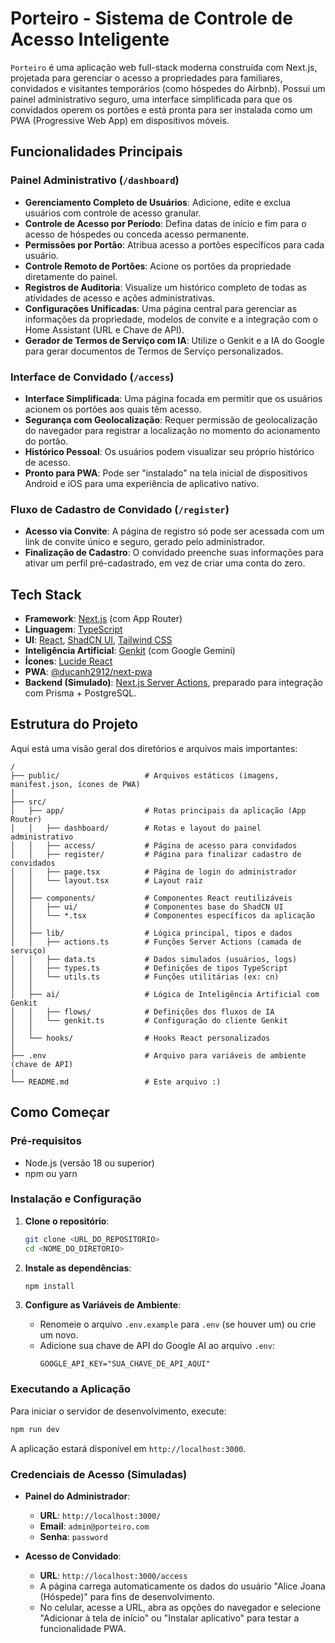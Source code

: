 # Porteiro - Sistema de Controle de Acesso Inteligente

`Porteiro` é uma aplicação web full-stack moderna construída com Next.js, projetada para gerenciar o acesso a propriedades para familiares, convidados e visitantes temporários (como hóspedes do Airbnb). Possui um painel administrativo seguro, uma interface simplificada para que os convidados operem os portões e está pronta para ser instalada como um PWA (Progressive Web App) em dispositivos móveis.

## Funcionalidades Principais

### Painel Administrativo (`/dashboard`)
- **Gerenciamento Completo de Usuários**: Adicione, edite e exclua usuários com controle de acesso granular.
- **Controle de Acesso por Período**: Defina datas de início e fim para o acesso de hóspedes ou conceda acesso permanente.
- **Permissões por Portão**: Atribua acesso a portões específicos para cada usuário.
- **Controle Remoto de Portões**: Acione os portões da propriedade diretamente do painel.
- **Registros de Auditoria**: Visualize um histórico completo de todas as atividades de acesso e ações administrativas.
- **Configurações Unificadas**: Uma página central para gerenciar as informações da propriedade, modelos de convite e a integração com o Home Assistant (URL e Chave de API).
- **Gerador de Termos de Serviço com IA**: Utilize o Genkit e a IA do Google para gerar documentos de Termos de Serviço personalizados.

### Interface de Convidado (`/access`)
- **Interface Simplificada**: Uma página focada em permitir que os usuários acionem os portões aos quais têm acesso.
- **Segurança com Geolocalização**: Requer permissão de geolocalização do navegador para registrar a localização no momento do acionamento do portão.
- **Histórico Pessoal**: Os usuários podem visualizar seu próprio histórico de acesso.
- **Pronto para PWA**: Pode ser "instalado" na tela inicial de dispositivos Android e iOS para uma experiência de aplicativo nativo.

### Fluxo de Cadastro de Convidado (`/register`)
- **Acesso via Convite**: A página de registro só pode ser acessada com um link de convite único e seguro, gerado pelo administrador.
- **Finalização de Cadastro**: O convidado preenche suas informações para ativar um perfil pré-cadastrado, em vez de criar uma conta do zero.

## Tech Stack

- **Framework**: [Next.js](https://nextjs.org/) (com App Router)
- **Linguagem**: [TypeScript](https://www.typescriptlang.org/)
- **UI**: [React](https://react.dev/), [ShadCN UI](https://ui.shadcn.com/), [Tailwind CSS](https://tailwindcss.com/)
- **Inteligência Artificial**: [Genkit](https://firebase.google.com/docs/genkit) (com Google Gemini)
- **Ícones**: [Lucide React](https://lucide.dev/)
- **PWA**: [@ducanh2912/next-pwa](https://www.npmjs.com/package/@ducanh2912/next-pwa)
- **Backend (Simulado)**: [Next.js Server Actions](https://nextjs.org/docs/app/building-your-application/data-fetching/server-actions-and-mutations), preparado para integração com Prisma + PostgreSQL.

## Estrutura do Projeto

Aqui está uma visão geral dos diretórios e arquivos mais importantes:

```
/
├── public/                   # Arquivos estáticos (imagens, manifest.json, ícones de PWA)
│
├── src/
│   ├── app/                  # Rotas principais da aplicação (App Router)
│   │   ├── dashboard/        # Rotas e layout do painel administrativo
│   │   ├── access/           # Página de acesso para convidados
│   │   ├── register/         # Página para finalizar cadastro de convidados
│   │   ├── page.tsx          # Página de login do administrador
│   │   └── layout.tsx        # Layout raiz
│   │
│   ├── components/           # Componentes React reutilizáveis
│   │   ├── ui/               # Componentes base do ShadCN UI
│   │   └── *.tsx             # Componentes específicos da aplicação
│   │
│   ├── lib/                  # Lógica principal, tipos e dados
│   │   ├── actions.ts        # Funções Server Actions (camada de serviço)
│   │   ├── data.ts           # Dados simulados (usuários, logs)
│   │   ├── types.ts          # Definições de tipos TypeScript
│   │   └── utils.ts          # Funções utilitárias (ex: cn)
│   │
│   ├── ai/                   # Lógica de Inteligência Artificial com Genkit
│   │   ├── flows/            # Definições dos fluxos de IA
│   │   └── genkit.ts         # Configuração do cliente Genkit
│   │
│   └── hooks/                # Hooks React personalizados
│
├── .env                      # Arquivo para variáveis de ambiente (chave de API)
│
└── README.md                 # Este arquivo :)
```

## Como Começar

### Pré-requisitos
- Node.js (versão 18 ou superior)
- npm ou yarn

### Instalação e Configuração

1.  **Clone o repositório**:
    ```bash
    git clone <URL_DO_REPOSITORIO>
    cd <NOME_DO_DIRETORIO>
    ```

2.  **Instale as dependências**:
    ```bash
    npm install
    ```

3.  **Configure as Variáveis de Ambiente**:
    - Renomeie o arquivo `.env.example` para `.env` (se houver um) ou crie um novo.
    - Adicione sua chave de API do Google AI ao arquivo `.env`:
      ```
      GOOGLE_API_KEY="SUA_CHAVE_DE_API_AQUI"
      ```

### Executando a Aplicação

Para iniciar o servidor de desenvolvimento, execute:
```bash
npm run dev
```
A aplicação estará disponível em `http://localhost:3000`.

### Credenciais de Acesso (Simuladas)

- **Painel do Administrador**:
  - **URL**: `http://localhost:3000/`
  - **Email**: `admin@porteiro.com`
  - **Senha**: `password`

- **Acesso de Convidado**:
  - **URL**: `http://localhost:3000/access`
  - A página carrega automaticamente os dados do usuário "Alice Joana (Hóspede)" para fins de desenvolvimento.
  - No celular, acesse a URL, abra as opções do navegador e selecione "Adicionar à tela de início" ou "Instalar aplicativo" para testar a funcionalidade PWA.
```
